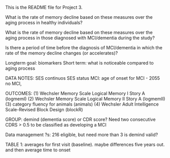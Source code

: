 This is the README file for Project 3.


What is the rate of memory decline based on these measures over the aging process in healthy individuals?

What is the rate of memory decline based on these measures over the aging process in those diagnosed with MCI/dementia during the study?

Is there a period of time before the diagnosis of MCI/dementia in which the rate of the memory decline changes (or accelerates)?

Longterm goal: biomarkers Short term: what is noticeable compared to aging process


DATA NOTES:
SES continuos SES status 
MCI: age of onset for MCI - 2055 no MCI, 


OUTCOMES: 
(1) Wechsler Memory Scale Logical Memory I Story A (logmemI) 
(2) Wechsler Memory Scale Logical Memory II Story A (logmemII) 
(3) category fluency for animals (animals)
(4) Wechsler Adult Intelligence Scale-Revised Block Design (blockR)
		
GROUP: demind (dementia score) or CDR score? Need two consecutive CDRS > 0.5 to be classified as developing a MCI

Data management ?s:
216 eligible, but need more than 3
is demind valid? 

TABLE 1: averages for first visit (baseline). maybe differences five years out. 
and then average time to onset

	 